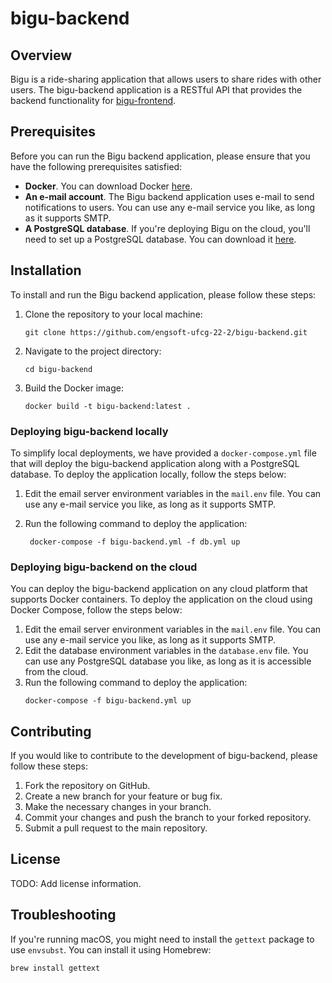 # bigu-backend

## Overview
Bigu is a ride-sharing application that allows users to share rides with other users. The bigu-backend application is a RESTful API that provides the backend functionality for 
[bigu-frontend](http://github.com/engsoft-ufcg-22-2/bigu-frontend).

## Prerequisites
Before you can run the Bigu backend application, please ensure that you have the following prerequisites satisfied:

- **Docker**. You can download Docker [here](https://www.docker.com/get-started).
- **An e-mail account**. The Bigu backend application uses e-mail to send notifications to users. You can use any e-mail service you like, as long as it supports SMTP.
- **A PostgreSQL database**. If you're deploying Bigu on the cloud, you'll need to set up a PostgreSQL database. You can download it [here](https://www.postgresql.org/download/).

## Installation
To install and run the Bigu backend application, please follow these steps:

1. Clone the repository to your local machine:
   ```
   git clone https://github.com/engsoft-ufcg-22-2/bigu-backend.git
   ```
2. Navigate to the project directory:
   ```
   cd bigu-backend
   ```
3. Build the Docker image:
   ```
   docker build -t bigu-backend:latest .
   ```
   
### Deploying bigu-backend locally
To simplify local deployments, we have provided a `docker-compose.yml` file that will deploy the bigu-backend application along with a PostgreSQL database. To deploy the application locally, follow the steps below:

1. Edit the email server environment variables in the `mail.env` file. You can use any e-mail service you like, as long as it supports SMTP.
   
2. Run the following command to deploy the application:
   ```
    docker-compose -f bigu-backend.yml -f db.yml up
    ```
   
### Deploying bigu-backend on the cloud
You can deploy the bigu-backend application on any cloud platform that supports Docker containers. To deploy the application on the cloud using Docker Compose, follow the steps below:

1. Edit the email server environment variables in the `mail.env` file. You can use any e-mail service you like, as long as it supports SMTP.
2. Edit the database environment variables in the `database.env` file. You can use any PostgreSQL database you like, as long as it is accessible from the cloud.
3. Run the following command to deploy the application:
   ```
   docker-compose -f bigu-backend.yml up
   ```

## Contributing
If you would like to contribute to the development of bigu-backend, please follow these steps:

1. Fork the repository on GitHub.
2. Create a new branch for your feature or bug fix.
3. Make the necessary changes in your branch.
4. Commit your changes and push the branch to your forked repository.
5. Submit a pull request to the main repository.

## License
TODO: Add license information.

## Troubleshooting
If you're running macOS, you might need to install the `gettext` package to use `envsubst`. You can install it using Homebrew:
```bash
brew install gettext
```
